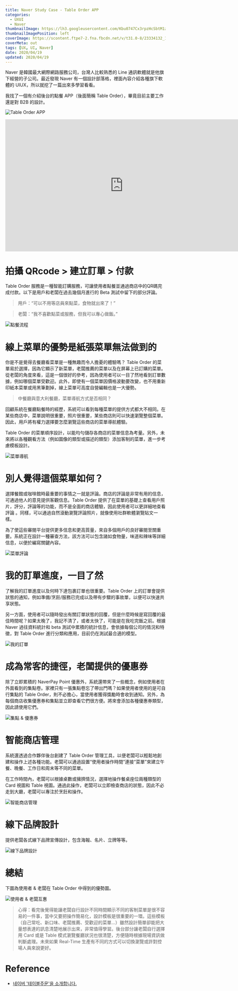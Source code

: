 ```yaml
---
title: Naver Study Case - Table Order APP
categories:
  - UXUI
  - Naver
thumbnailImage: https://lh3.googleusercontent.com/Kbu0747Cx3rpzHcSbtM1zDriGFG74zVbtkPmVnOKpmLCS59l7IuKD5M3MKbaq_nEaZM
thumbnailImagePosition: left
coverImage: https://scontent.ftpe7-2.fna.fbcdn.net/v/t31.0-8/23334132_1176106459189674_1239481400149826057_o.png?_nc_cat=111&_nc_sid=6e5ad9&_nc_ohc=kCux1p2xeGoAX8klr-t&_nc_ht=scontent.ftpe7-2.fna&oh=513d1104549da6cc9be7b37179371911&oe=5EC05781
coverMeta: out
tags: [UX, UI, Naver]
date: 2020/04/19
updated: 2020/04/19
---
```


Naver 是韓國最大網際網路服務公司，台灣人比較熟悉的 Line 通訊軟體就是他旗下經營的子公司。最近發現 Naver 有一個設計部落格，裡面內容介紹各種旗下軟體的 UIUX，所以就挖了一篇出來多學習看看。

<!--more-->

我找了一個有介紹後台的點餐 APP（後面簡稱 Table Order），畢竟目前主要工作還是對 B2B 的設計。

![Table Order APP](https://lh3.googleusercontent.com/XG4gRzRuptmRaM_rWmwXSEzGo4CnHvGwjhxUPw8eg4rhoNaIgtpuh023h8KwE7lNtr0XvAFO4YVYgzBsoCkkw9ABtIaUFOcwTXj7lZIl1x5pUWXVH5CwOzPmv6xgsSZwQt1Pm55doNVDCvohThqOlznJwD1wpKGTYwKyT261OzZx6ybJ9FFcEL7NAhLcgcIjGR0wxFXaSL4K7Soyw4Iib1Oac015362LTVCHCWX-pxtv_Ar6B2LjsDvGvj-Z8rUGlB6xMQlvkzPowcVcPYjUm59o1JBjQkoIqkpH1sLeOEafSOrPipFN2xshdAKJ5pAHxVZvhw74TxzIiRVhO5E5WAuOUsdveb_wZb0uKDH9g8EdxGjQnbQxfV-3OfCLT9ObaJB82uxnpsuVVhC39PUsFDDL45PjoE-B0viLww17EP0DidMAXXHtFlIUtfUCqyQfBdkH2KBWisiAHo8KNeJq3LbU3bBCa5cMGwHxKRWfA1sdc-shLPooaOQ2f10nd_o_mUQrMlWD85gZhS_cjPJWQbRas5_iIqIe1QPKCN2I7fnClmV_TLm20reuI5En9G2nklXe2nj-xjGhoudeaAgXv7HIesR5uAx2lzgpP6IIJlrdzlPiWIJAV5UywMf2sMwB3QPXI5ozHyVDX0NzYV-8fcyDByk1TiHszfP6ikR_iGtp55FmPYcF7iXJM-HkWmRuczwRa2JVR8mkTC-7GhX075ejOMVY5WSA8COAMqCkhd27t3x3-MQfe1w=w966-h952-no)

<iframe src='https://tv.naver.com/embed/9822927?autoPlay=true' frameborder='no' scrolling='no' marginwidth='0' marginheight='0' WIDTH='740' HEIGHT='416' allow='autoplay' allowfullscreen></iframe>

# 拍攝 QRcode > 建立訂單 > 付款

Table Order 服務是一種智能訂購服務，可讓使用者點餐並通過商店中的QR碼完成付款。以下是用戶和老闆在過去幾個月進行的 Beta 測試中留下的部分評論。

> 用戶：“可以不用等店員來點菜，食物就出來了！”

> 老闆：“我不喜歡點菜或服務，但我可以專心做飯。”

![點餐流程](https://lh3.googleusercontent.com/3NC-L_SEbMTSRi6xUVcJ8pDfjJYWJGyD7rcoHsPWxPIU-hzd-oQ4Z85GdA1DwboM92eyz2x_yQO3DbOF9mC2THs3ntjo_5FIrUYU5s8BF-zaxCbW92e4S4284Y4KTJHFqNrGVioS373QtXTMxjGmxIcxHb9wlq_k8MqSXZ6YMy5xDlsggls1TaISTCCS9qRFM6auxEV2Po8BVP9aD8vKOyTZsL1L1EBkpMM7vdMXLGmRV7fZbRDF7S4OQgFKxXsvggTdqTdnA-LLQEdmVFCl7ELVyWSbOXwo2b8tLv62HHVfcjluzrJSF44Gczq1n0Yt4rosWJLrFx397nAbjNjm5zzLGVWkXU54WpEo5-GlvWGAWoA3tnrRqB_O7BtkPJ8w-7nsL02-5y5l6YHK65LzmsWs_hO0j24CAXWqSLibbMOSRpRD8V4x3P64igatKVeiT30wxjJOWBiMYw224NqO9ig_xptpi_tz_7BUuzRO2dfDNfTSrVWfzhqWaSeQmAQrmzxl3aoeArhQEoi09fbeVzfjcYembDJhuKcfU-ewalWQwG42asweXzhHIc4NCTxxpqaEP0cccCgF7jfRVuxy6gdflEIDYfF9B2ZOF-1giXFBaOICgsJfLHzxhzOS7ho5d1hQw7PgYOevl1SRZ0MK-OFm67JQwRzlAECWUmfM4EV-4-1Ms5acOOTNMOhVuy8U5HBUkklEsBRtGcJgyBP5l0VMZjnuqdd5OZdmTshQjTxWvfugi_rV1ZI6=w966-h329-no)

# 線上菜單的優勢是紙張菜單無法做到的

你是不是覺得去餐廳看菜單是一種無趣而令人擔憂的體驗嗎？ Table Order 的菜單易於選擇，因為它顯示了新菜單，老闆推薦的菜單以及在屏幕上已訂購的菜單。 從老闆的角度來看，這是一個很好的參考，因為使用者可以一目了然地看到訂單數據，例如哪個菜單受歡迎。此外，即使有一個菜單因價格波動要改變，也不用重新印紙本菜單或用黑筆劃掉，線上菜單可高度自營編輯也是一大優勢。

> 中餐廳與意大利餐廳，菜單導航方式是否相同？

回顧系統在餐廳點餐時的經歷，系統可以看到每種菜單的提供方式都大不相同。在某些商店中，菜單說明很重要，照片很重要，某些商店則可以快速瀏覽整個菜單。因此，用戶將有權力選擇要怎麼瀏覽這些商店的菜單導航體驗。

Table Order 的菜單順序設計，以能均勻儲存各商店的菜單信息為考量。另外，未來將以各種觀看方法（例如圖像的類型或描述的類型）添加客制的菜單，進一步考慮模板設計。

![菜單導航](https://lh3.googleusercontent.com/-fsfcXAcyh5ddOQfHj867nTtdyOyNtVWOEr2lL-7JN7yyOyknGGQn-GWbCodQtVVTxXBfnBcI1qZCxwv86o0bZgWWsSuTuH5HyQlOdQ7Ec4IhaQqRVlSlToYXjrar8HlxSvTSg0zyWRD8eEBIzmZNB9QKTaX_sEG9DRC0j651W2EAVDQGIj7qwsvQjKc2zn3fVv30O0_0f-ND0Q7jWmbrUDhMsP7LdX1wC1YRXvs2nnmVX2rg2N0uqsoxXW9Jn_201XH7Z9JQh7nZS3rRpYi4M1eRP21KfZvs1n-7tkTThPYkvdMteak7eyOreqykBayRzMpu9Z0YUmj24q6dDZopbOLj8qye4HmQmvp8259nZrgdwR4MuW_Xf_ORVJo7cO0_lIQIqaZx4allA55TrTSpJ_vaq1sFpbPvlBi5IMhiCHy94RritJxZQrTwYyqECjDra9MXfboTd-nPnaOU0as2kLcDUB5myUtGne1aE4mV6DaSp-F06UjznHO-DR_a19SAxoY31BoRC16FE4iiSo0pcCcCsAREshaw5E8w0J7_MNQDg2OUQHxqr5fa8ULb-Fs3Gk28NfDdbMtv4gbQT74lm9IJqtKb56mpNl72rrvFm_UfZt2eWCj0mYXyCjtfyJDxo6XJznW9HNl2d8CPcje975Quzx-TbEo8ft5TK3Z7uTyHZ0fFb__hPkcr0nYYmA2hWm8DB20Xr2UjxEKZLtZU8MXbww9H7iND6vz2rLZtoPL05-VJvG3uDvk=w656-h1280-no)

# 別人覺得這個菜單如何？

選擇餐館或咖啡館時最重要的事情之一就是評論。商店的評論是非常有用的信息，可通過他人的意見提供客觀信息。Table Order 提供了在菜單的基礎上查看用戶照片，評分，評論等的功能，而不是全面的商店體驗，因此使用者可以更詳細地查看評論 。同樣，可以通過自然滾動瀏覽評論照片，就像使用社群軟體瀏覽貼文一樣。

為了使這些審閱平台提供更多信息和更高質量，來自多個用戶的良好審閱至關重要。系統正在設計一種審查方法，該方法可以包含諸如食物量，味道和辣味等詳細信息，以便於編寫關鍵內容。

![菜單評論](https://lh3.googleusercontent.com/RKkqBEUWuVEVRWY7hUu1_i2WseuXlZeB643XDYhpkCDlQf-8xjtKyrEnkVZsGLOuBifUiYB1RM_RtgbnhRCI3VoaJBok41Og4PHT5jvanbhq_vEwIpZqMPNEEn6TdQOKBAPSg1OQDkXfQ4fhCpjEyNJwKjKO68yK88TVD1X827u52WNokHp7FYYlq8ZXdRZRJZXcK7cWyfhrYVJ6DzO8ZDwfspS6iOgtgD7lrZDyXNtIEYmcF9-G381XYq22podPK9Gyh-jxmStYFA20IwUCGHeC8rrlqZoUIyBfxGWBxlqjOmOutg3oW2O6DchlMcVhR6QoyuDDWWqvSde_z9AD-01v2fJbfD7RcwtUTZNq-mIPCiBqpz7mgrxhoOT7aU1I-t0RouHrcLcaU59kqRyV3X_YXEt3RbUKV523Z4QBnIc-xwW85_rq3mcmLQbpV-JA5lI20rd5lwVon8fIwBZyI5gNxhARDeoJyeArfnKqhgdKYG_CEox0kS2iv2SF6CtQ3C_HsYssMvmmmTsACvAbC_1Xrtdx3PKQ3OLN92j0eJPoXGKVAd_yrfTZsH6j9UE-bFfhKQpl5xVX21jO_6TYT0xjeGia_9pog1ZMqyrc4cjZECV8vjS7xwTdG-zvwG8LLBJlCBz12ccuZCiWPzFYByhNbaxTbYXFSZGl8yB1Jjs090psFaiX-U7AZnzO_g3oyIKlVXDa_V7ocSg9o2vVuVhoyc2QFoFgH5tk59mLrJbVDNS5skswGws=w966-h1174-no)

# 我的訂單進度，一目了然

了解我的訂單進度以及何時下達包裹訂單也很重要。Table Order 上的訂單會提供狀態的通知，例如準備/烹飪/服務已完成以及帶有步驟的事故單，以便可以快速共享狀態。

另一方面，使用者可以隨時發出有關訂單狀態的回覆，但是什麼時候是寫回覆的最佳時間呢？如果太晚了，我記不清了，或者太快了，可能是在我吃完飯之前。根據 Naver 過往資料統計和 beta 測試中累積的統計信息，會依據每個公司的情況和特徵，對 Table Order 進行分類和應用，目前仍在測試最合適的模型。

![我的訂單](https://lh3.googleusercontent.com/BMQIcFt9651Rrd-9lzZn7tO9hNQNp6Do-RtyVlIBzHmcgNB3eELlccCeYEGVomRplhdME13vMPVeLezOZ-e3Nock63Rp65FqV_wbFEZ11qBRTgygORafgyNqRImMDIzQKVVuQjGhPtyj-BOiRA6nca6Ts2lwusweIo2DX6R6IxNcu3BDR0qKGZGnsnsmjwuF2bzWrduYmErABF4WfUYQYMxACZZuoyoDrhsbS3qYPrK3OrftJMLWRAVcpT1hQerhIy3RArBddk3U4ewufgVjcsI84eo6qkW7v7ooXueTaZ3YU-iFAhSAV9rLzuPDDcBbZjuxEfZCdbUneLd0w6R9ci-wf8r10jB-SMKD2qzhiP5KrltnmdH-cVg0IuqAvRDFFuRIRN_FI_WHRTtRVITqKDLbnkNdRAv8_kjn9O5igNZyoNwkdgvKQOudAmAoxWxePXK1QNpMK9slBPKcZKVaejVDeS5-qvF2WMIotc0bg61hPLOUHS1Z_0XQ57zXneKn2dcGpaba-9STslBY7Q8KDD9urUlzj8ORaBQLO-WRDh71WFrWb0rVQNMhPTuSI0KtNkgaKMT5htaxCsagFN1MPdUBIGp9rx4G88XKfzRnW7f1TnMCTDbOmtzOOLygc1j-2yXvOMIuD5_dRRdvhjZEDXJnfj57cJ0ve7Xv7ZktPq8fNnnIgqCfNCVbtXsg9iv9K-2jws63ER1iU4clVrakABfsPkquulMgZbSyE_NO81Y2m6o_JGeraypw=w966-h1269-no)

# 成為常客的捷徑，老闆提供的優惠券

除了立即累積的 NaverPay Point 優惠外，系統還帶來了一些概念，例如使用者在外面看到的集點卷。家裡只有一張集點卷忘了帶出門嗎？如果使用者使用的是可自行集點的 Table Order，則不必擔心，當使用者獲得獎勵時會收到通知。另外，為每個商店收集優惠券和集點並立即查看它們很方便。將來會添加各種優惠券類型，因此請使用它們。

![集點 & 優惠券](https://lh3.googleusercontent.com/WSFepfEVuaKAvWJWR2X8vYZlrAILBL_ajqmSXpGklqfOQfiCiuHDX5t25oQw_ZY_gLnUfw7UbcwCneimk6SRU1m6XrdPKL0TyVk-SjcI3KHStRrEpKxparf_FaKAnLe3IgWaR9KyZPpYjwdMSEuuA_NiekgXZfi1sP6VSF7mjFKEKIVlw90VI_yXE0kiZ6QtRBSZkCfvcSOuH9_QQc2q7c6-q4xyZKPVM3le_A66kTv9MFKzyY5NbedDCCDUZdPKbmbQ9picATJgDst7c_b63G0i5f2Hmq4o268szVf51tg5kTAQZ-_nZX9llNJO3l1BbfVj-BTQFk6Uf-TCulcaWjqgUouPbmY3CL9R6KAd1r42MRUL5MEdHqrkSUbar5YazxQkJUcWvzk9DYcaorY5p5SGsZE3WfM2fzvaILKwZ5EOebDEJfvvwfa6-YZ6wzo7yk4ZTVLzxPc9Ds2d07ia09FBekCAP7Ax5dY_EofRMVtkplKNC5ddQsbBb3oOqXo15esKTwyXd6zfJuA_2G3K7dVx-_dG5oWyfGmL-psy4Ro5JApTiCeJfYtJsnNoc9wzxNGgRiMnqZGfxkXWrJRXQziJK2fUzCrGj9jLuiv09AbHaBfp0ByPsdXGlZi3KGjz52KmmtLioTwEjA1MBzBm9PU2rJwoI8nByJQY_-CAMN5gjTNQgGSyUO7Cknk80rglswbMVi5WzxTf__b4EEj_WOtqTvs26w-ljd8wpMY7d9kpWGmZfIxlpmk=w966-h1146-no)

# 智能商店管理

系統還透過合作夥伴後台創建了 Table Order 管理工具，以便老闆可以輕鬆地創建和操作上述各種功能。老闆可以通過設置“使用者操作時間”連接“菜單”來建立午餐、晚餐、工作日和周末等不同的菜單。

在工作時間內，老闆可以根據桌數或擁擠情況，選擇地操作餐桌座位兩種類型的 Card 視圖和 Table 視圖。通過此操作，老闆可以立即檢查商店的狀態，因此不必走到大廳，老闆可以專注於烹飪和操作。

![智能商店管理](https://lh3.googleusercontent.com/HOZkhxmM_T3rUOzmXb8NUBYRIqPEcH9oQe9ReHKeGIwZlUZ1MDa1yKKo-balld5tBADi0YYh4D-LevCXRIJl79I0DNEYjHeQAgPHvqs9HlwPfAQAUKdQcTVNArHsIUWM5xOVbc_8cb6trQGSTdd-H_e_yd8quPuUOLZ9mIxCG4HHL6SndTEJjjTc3E7zy_uJKnkN87EsTjNMi2u5K4vGjK03TKxVlGBStLSfkghwN0DnhqAPoSNmdBjasfWAJSigYsH4_p8mMn1pnIBTk-Q_R6sesoybsBhj2eXdYmRFi-eQtdZipOpq2n2s25mQHolf5hZ9D_9paAe1sg-vv82MvOtrghERbUVhtuLh1SMWmyqR2JIVdqIy9lIUYBTRCMmR8wejvm-6P6VAHJxMqWYEzGHgtyaqCVG_txrWTseRg4ekf2HIIjdm46zwBOyA2fXHZAKm0V4ICG_fKnZuSRcR8OGpQ7P2E-o4SQz__4AyEQUFirpC5WGN4z4EFDChb5p4fdqdH5YV3keQd3eUe9Y0JrjvAllaGpUUcpNr9Odr4D8wecrmxHjvXm_ukM77330a_hJpSo-iWvrD9FoGqGNHMn_pFNevW7yuhb6b7FndHUa3u4FW2kuCK3LZAoLn0x8t2029mrfXjrsxUcaysbeQ0yAR-KltuGi9YWt-iEPil46xQCYySYODDniWKmb31hG5zwrNdod347Xq7rCKEoPsEfqdDOSR4CoYVFeCam6dKrOT-jNw8tZv-6jd=w622-h1280-no)

# 線下品牌設計

提供老闆各式線下品牌宣傳設計，包含海報、名片、立牌等等。

![線下品牌設計](https://lh3.googleusercontent.com/FUSeSIVW_9rF-gzfpopRZrPcDgTWXA0yHE_0PuYwFijro10tkOgTx7H3dmfBqrvwA9oJebI8Ucho14c82n4d5-PCDsfzjUrvqBazJfv6fr-kZby0PaM2RlO_lzuuSvWkHaLQ6QtYwe9AS75YRQaSOBhoc-AAID7jzErDqCW4E0AO7DS6ysArYbhbYiOWNpP5McBwvTUw6SkBxupnszYhdL-B6_xLd-vYq98JLibrg2fJQEuMPp7uvUTHhthcJGo05hKurmN9hLqnZh1os1wTWLAS9kS0ngycLm0iEQ6p2MYXDaw7vfKCGpVa6Jd9oPp_7kGBmBDK8IXqZYKLXFdoUbIQOoXU1uCjzOF3hDEwJ6dzXKyUN2CP1AtPFlFZ4T3i2A3x6M_xNU0eVgyNQrJ3TCkI5JdHnOTeRZzhBDaEVk-Mxy6VcCo0o9EnROIHQYJSwHQOB0ds5Z2ERIRXUh9X4UMFrkTsMMbByaOubRlGTsR21kIDjNrfewHp9HS9JJUtfZICZX2vhy79h5-1g6YrFS5O3avUnm3NGN7Fe-OHyIgEhc29A5BCFYvu6Lp-3-RKKDmkejuZTQtrHahutPIoM2woVSUfU9ASJa6-CjIECU2BJ2du6H_gBSNyOZyqw6OXkngbsCrXRUrwST1ZF_46JK1LK0BLMmGOYoyDqfkPzEdU6m0JLcQdegZYLNMGYCT2gXmRpVvQOBkpZxeqfZeoYhPcf8tsAkO4zuDF1jfwBp0b02M83XSdudM=w966-h841-no)

# 總結

下圖為使用者 & 老闆在 Table Order 中得到的優勢圖。

![使用者 & 老闆互惠](https://lh3.googleusercontent.com/dYB97w9E6EjZQmRoxE8LOGOqjM9C2KTOR73CeQt1C_8aj7TaQnMeqAUqnrOAAjiNDGyapNhM9cyjI4Ru7-AopcO10DLh_gSG87u1XDQrX7hbUd98iuuKqOabhWbAqNop1pd0QswoREPurXvzk3aDn4vbBW7Ko--xPATdisNbkVW9VccA41cGAoPRKoDKjXNu275F32w5zV71qtIF81FcsQNnW-di0CyL9GSxbVnUHXjfV65vujoPgKIobvcy8vsf9hZbrVzf0RoUQv6-zyeD93poFiSO7VmDxMsxLisAbXfDz175gxzn3AdPr9A8UAd7-xaZNiszrKtXv-G-E405SRUIxeoyRze4mULQmYdDauIadxU7CgUlKRbSR0GDNCVBlkxBWVaB0s4j6VZuDj5rRRezK3rRXnmZXhzH41K9aG7T6OhWtrh0QPoDwSTxvroD-v1ayI0IcRSQ1AG9oDst6uNGZNxlTFw_lEK3etpjbqDUVplxt-Ct10jgoAgMfFMI8MoMi8KhYCbtzHsqcLZMsdzp9c18g0_85fY72Sux9y5NLFmL6bws6BjFtAovPw2paxaWGivTdnnVffjLIRsbjGX33jAESJmq3b2HIpmapF08z2eeH5PMs-zWC-RjJ0p7gOSurC--efBJP8OJvqAoekj6EIC8OLGeRjtMCBOD6SoZNoP6K8_HUnFuYjd0ye0sR0A558hnTefdj67GAuKFPlwbZrZM2OqFU-PTTpiRyTYsqeXpklBgnd1X=w966-h516-no)

> 心得：看完後覺得能讓老闆自行設計不同時間顯示不同的客制菜單是很不容易的一件事，當中又要把操作簡易化，設計模板是很重要的一環。這些模板（自己常吃、新口味、老闆推薦、受歡迎的菜單...）雖然設計簡單卻能把大量想表達的訊息清楚地展示出來，非常值得學習。後台部分讓老闆自行選擇用 Card 或是 Table 模式瀏覽餐廳狀況也很清楚，方便隨時根據現場資訊做判斷處理。未來如果 Real-Time 生產有不同的方式可以切換瀏覽或許對控場人員來說更好。

# Reference

* [네이버 '테이블주문'을 소개합니다.](https://blog.naver.com/nvr_design/221668077330)
